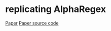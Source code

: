 # replicating AlphaRegex

[Paper](https://cs.stanford.edu/~minalee/pdf/gpce2016-alpharegex.pdf)
[Paper source code](https://github.com/kupl/AlphaRegexPublic)
